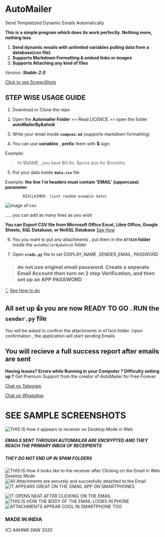 # AutoMailer
Send Templatized Dynamic Emails Automatically 

**This is a simple program which does its work perfectly. Nothing more, nothing less**

1. **Send dynamic emails with unlimited variables pulling data from a database(csv file)**
2. **Supports Markdown Formatting & embed links or images**
3. **Supports Attaching any kind of files**

_Version: **Stable-2.0**_ 

[Click to see ScreenShots](https://github.com/aahnik/AutoMailer/blob/master/README.md#see-sample-screenshots)

## STEP WISE USAGE GUIDE
1. Download or Clone the repo

2. Open the **Automailer Folder** >> Read LICENCE >> open the folder **autoMailerByAahnik**

3. Write your email inside **`compose.md`** (supports markdown formatting)

4. You can use **variables** , **prefix** them with **$** sign.

  Example:
> Hi $NAME , you have Bill Rs. $price due for $months

5. Put your data inside **`data.csv`** file

  Example: 
**the line 1 ie headers must contain 'EMAIL' (uppercase) parameter**

            DISCLAIMER: (just random example data)
            

![image of csv](csv_image.png)


..... you can add as many lines as you wish 

**You can Export CSV file from Microsoft Office Excel, Libre Office, Google Sheets, SQL Database, or NoSQL Database** [See How]()

6. You you want to put any attachments , put them in the **`ATTACH` folder** inside the `autoMailerByAahnik` folder

7. Open **`creds.py`** file to set DISPLAY_NAME ,SENDER_EMAIL, PASSWORD

> ### do not use original email password. Create a seperate Email Account then turn on 2 step Verification, and then set up an APP PASSWORD

👆 [See How to do]( )
  
## All set up 👍 you are now READY TO GO . RUN the `sender.py` file 

You will be asked to confirm the attachments in `ATTACH` folder. Upon confirmation , the application will start sending Emails 
## You will recieve a full success report after emails are sent

**Having Issues? Errors while Running in your Computer ? Difficulty setting up ?**
Get Premium Support from the creator of AutoMailer for Free Forever
 
[Chat on Telegram](https://t.me/AahnikDaw)

[Chat on WhatsApp](https://wa.me/message/G3FPHWJ3HK4FH1)


# SEE SAMPLE SCREENSHOTS


![THIS IS How it appears to receiver on Desktop Mode in Web](autoMailerByAahnik/sample_screenshots/pc_scrnsht1.png)


##### EMAILS SENT THROUGH AUTOMAILER ARE ENCRYPTED AND THEY REACH THE PRIMARY INBOX OF RECEIPIENTS 

##### THEY _DO NOT_ END UP IN SPAM FOLDERS

![THIS IS How it looks like to the receiver after Clicking on the Email in Web Desktop Mode](autoMailerByAahnik/sample_screenshots/pc_scrnsht2.png)
![All Attachments are securely and succesfully attached to the Email](autoMailerByAahnik/sample_screenshots/pc_scrnsht3.png)
![IT APPEARS GREAT ON THE GMAIL APP ON SMARTPHONES](autoMailerByAahnik/sample_screenshots/phn_scrnsht1.png)

![IT OPENS NEAT AFTER CLICKING ON THE EMAIL ](autoMailerByAahnik/sample_screenshots/phn_scrnsht2.png)
![ THIS IS HOW THE BODY OF THE EMAIL LOOKS IN PHONE](autoMailerByAahnik/sample_screenshots/phn_scrnsht3.png) 
![ATTACHMENTS APPEAR COOL IN SMARTPHONE TOO](autoMailerByAahnik/sample_screenshots/phn_scrnsht4.png)

### MADE IN INDIA
(C) AAHNIK DAW 2020 
